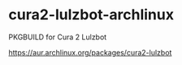 # cura2-lulzbot-archlinux
PKGBUILD for Cura 2 Lulzbot

https://aur.archlinux.org/packages/cura2-lulzbot
